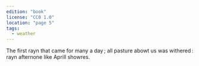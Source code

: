 ```yaml
---
edition: "book"
license: "CC0 1.0"
location: "page 5"
tags:
  - weather
---
```

The first rayn that came for many a day ;
all pasture abowt us was withered : rayn afternone like Aprill
showres.
